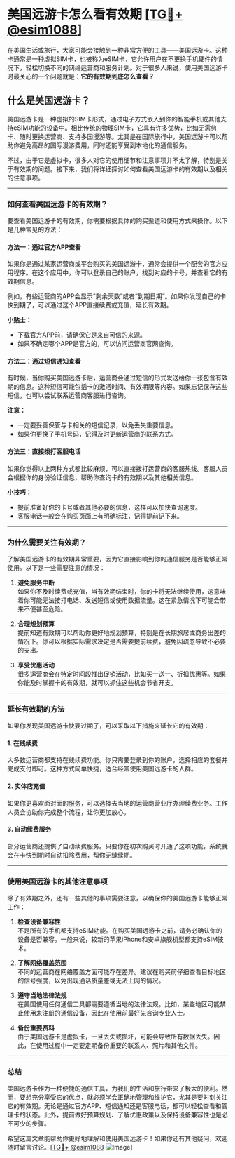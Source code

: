 # 美国远游卡怎么看有效期 [[TG💪+ @esim1088](https://t.me/s/esim1088)]

在美国生活或旅行，大家可能会接触到一种非常方便的工具——美国远游卡。这种卡通常是一种虚拟SIM卡，也被称为eSIM卡，它允许用户在不更换手机硬件的情况下，轻松切换不同的网络运营商和服务计划。对于很多人来说，使用美国远游卡时最关心的一个问题就是：**它的有效期到底怎么查看？**

## 什么是美国远游卡？

美国远游卡是一种虚拟的SIM卡形式，通过电子方式嵌入到你的智能手机或其他支持eSIM功能的设备中。相比传统的物理SIM卡，它具有许多优势，比如无需剪卡、随时更换运营商、支持多国漫游等。尤其是在国际旅行中，美国远游卡可以帮助你避免高昂的国际漫游费用，同时还能享受到本地化的通信服务。

不过，由于它是虚拟卡，很多人对它的使用细节和注意事项并不太了解，特别是关于有效期的问题。接下来，我们将详细探讨如何查看美国远游卡的有效期以及相关的注意事项。

---

### 如何查看美国远游卡的有效期？

要查看美国远游卡的有效期，你需要根据具体的购买渠道和使用方式来操作。以下是几种常见的方法：

#### 方法一：通过官方APP查看

如果你是通过某家运营商或平台购买的美国远游卡，通常会提供一个配套的官方应用程序。在这个应用中，你可以登录自己的账户，找到对应的卡号，并查看它的有效期信息。

例如，有些运营商的APP会显示“剩余天数”或者“到期日期”。如果你发现自己的卡快到期了，可以通过这个APP直接续费或充值，延长有效期。

**小贴士：**
- 下载官方APP前，请确保它是来自可信的来源。
- 如果不确定哪个APP是官方的，可以访问运营商官网查询。

#### 方法二：通过短信通知查看

有时候，当你购买美国远游卡后，运营商会通过短信的形式发送给你一张包含有效期的信息。这种短信可能包括卡的激活时间、有效期限等内容。如果忘记保存这些短信，也可以尝试联系运营商客服进行咨询。

**注意：**
- 一定要妥善保管与卡相关的短信记录，以免丢失重要信息。
- 如果你更换了手机号码，记得及时更新运营商的联系方式。

#### 方法三：直接拨打客服电话

如果你觉得以上两种方式都比较麻烦，可以直接拨打运营商的客服热线。客服人员会根据你的身份验证信息，帮助你查询卡的有效期以及其他相关信息。

**小技巧：**
- 提前准备好你的卡号或者其他必要的信息，这样可以加快查询速度。
- 客服电话一般会在购买页面上有明确标注，记得提前记下来。

---

### 为什么需要关注有效期？

了解美国远游卡的有效期非常重要，因为它直接影响到你的通信服务是否能够正常使用。以下是一些需要注意的情况：

1. **避免服务中断**  
   如果你不及时续费或充值，当有效期结束时，你的卡将无法继续使用，这意味着你可能无法接打电话、发送短信或使用数据流量。这在紧急情况下可能会带来不便甚至危险。

2. **合理规划预算**  
   提前知道有效期可以帮助你更好地规划预算，特别是在长期旅居或商务出差的情况下。你可以根据实际需求决定是否需要提前续费，避免因疏忽导致不必要的支出。

3. **享受优惠活动**  
   很多运营商会在特定时间段推出促销活动，比如买一送一、折扣优惠等。如果你能及时掌握卡的有效期，就可以抓住这些机会节省开支。

---

### 延长有效期的方法

如果你发现美国远游卡快要过期了，可以采取以下措施来延长它的有效期：

#### 1. 在线续费
大多数运营商都支持在线续费功能。你只需要登录到你的账户，选择相应的套餐并完成支付即可。这种方式简单快捷，适合经常使用美国远游卡的人群。

#### 2. 实体店充值
如果你更喜欢面对面的服务，可以选择去当地的运营商营业厅办理续费业务。工作人员会协助你完成整个流程，让你更加放心。

#### 3. 自动续费服务
部分运营商还提供了自动续费服务。只要你在初次购买时开通了这项功能，系统就会在卡快到期时自动扣除费用，帮你无缝续期。

---

### 使用美国远游卡的其他注意事项

除了有效期之外，还有一些其他的事项需要注意，以确保你的美国远游卡能够正常工作：

1. **检查设备兼容性**  
   不是所有的手机都支持eSIM功能。在购买美国远游卡之前，请务必确认你的设备是否兼容。一般来说，较新的苹果iPhone和安卓旗舰机型都支持eSIM技术。

2. **了解网络覆盖范围**  
   不同的运营商在网络覆盖方面可能存在差异。建议在购买前仔细查看目标地区的信号强度，以免出现通话质量差或无法上网的情况。

3. **遵守当地法律法规**  
   在美国使用任何通信工具都需要遵循当地的法律法规。比如，某些地区可能禁止使用未注册的通信设备，因此在使用前最好先咨询专业人士。

4. **备份重要资料**  
   由于美国远游卡是虚拟卡，一旦丢失或损坏，可能会导致所有数据丢失。因此，在使用过程中一定要定期备份重要的联系人、照片和其他文件。

---

### 总结

美国远游卡作为一种便捷的通信工具，为我们的生活和旅行带来了极大的便利。然而，要想充分享受它的优点，就必须学会正确地管理和维护它，尤其是要时刻关注它的有效期。无论是通过官方APP、短信通知还是客服电话，都可以轻松查看和管理卡的状态。此外，提前做好预算规划、了解优惠政策以及保持设备兼容性也是必不可少的步骤。

希望这篇文章能帮助你更好地理解和使用美国远游卡！如果你还有其他疑问，欢迎随时留言讨论。[[TG💪+ @esim1088](https://t.me/s/esim1088) ![Image](https://i.postimg.cc/4NQfJmqS/Snipaste-2025-05-13-00-14-12.png)]